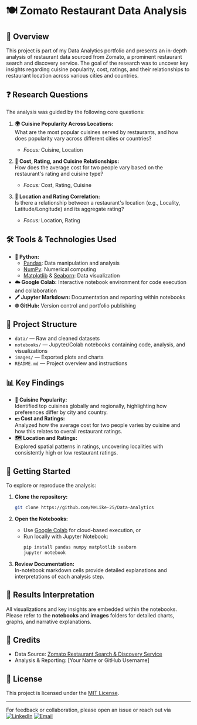 # 🍽️ Zomato Restaurant Data Analysis

## 📝 Overview

This project is part of my Data Analytics portfolio and presents an in-depth analysis of restaurant data sourced from Zomato, a prominent restaurant search and discovery service. The goal of the research was to uncover key insights regarding cuisine popularity, cost, ratings, and their relationships to restaurant location across various cities and countries.

## ❓ Research Questions

The analysis was guided by the following core questions:

1. **🌍 Cuisine Popularity Across Locations:**  
   What are the most popular cuisines served by restaurants, and how does popularity vary across different cities or countries?
   - *Focus:* Cuisine, Location

2. **💸 Cost, Rating, and Cuisine Relationships:**  
   How does the average cost for two people vary based on the restaurant's rating and cuisine type?
   - *Focus:* Cost, Rating, Cuisine

3. **📍 Location and Rating Correlation:**  
   Is there a relationship between a restaurant's location (e.g., Locality, Latitude/Longitude) and its aggregate rating?
   - *Focus:* Location, Rating

## 🛠️ Tools & Technologies Used

- **🐍 Python:**  
  - [Pandas](https://pandas.pydata.org/): Data manipulation and analysis  
  - [NumPy](https://numpy.org/): Numerical computing  
  - [Matplotlib](https://matplotlib.org/) & [Seaborn](https://seaborn.pydata.org/): Data visualization
- **☁️ Google Colab:** Interactive notebook environment for code execution and collaboration
- **🖊️ Jupyter Markdown:** Documentation and reporting within notebooks
- **🌐 GitHub:** Version control and portfolio publishing

## 📁 Project Structure

- `data/` &mdash; Raw and cleaned datasets  
- `notebooks/` &mdash; Jupyter/Colab notebooks containing code, analysis, and visualizations  
- `images/` &mdash; Exported plots and charts  
- `README.md` &mdash; Project overview and instructions

## 📊 Key Findings

- **🍲 Cuisine Popularity:**  
  Identified top cuisines globally and regionally, highlighting how preferences differ by city and country.
- **💵 Cost and Ratings:**  
  Analyzed how the average cost for two people varies by cuisine and how this relates to overall restaurant ratings.
- **🗺️ Location and Ratings:**  
  Explored spatial patterns in ratings, uncovering localities with consistently high or low restaurant ratings.

## 🚀 Getting Started

To explore or reproduce the analysis:

1. **Clone the repository:**  
   ```bash
   git clone https://github.com/MeLike-25/Data-Analytics
   ```

2. **Open the Notebooks:**  
   - Use [Google Colab](https://colab.research.google.com/) for cloud-based execution, or
   - Run locally with Jupyter Notebook:
     ```bash
     pip install pandas numpy matplotlib seaborn
     jupyter notebook
     ```

3. **Review Documentation:**  
   In-notebook markdown cells provide detailed explanations and interpretations of each analysis step.

## 📖 Results Interpretation

All visualizations and key insights are embedded within the notebooks. Please refer to the **notebooks** and **images** folders for detailed charts, graphs, and narrative explanations.

## 🙏 Credits

- Data Source: [Zomato Restaurant Search & Discovery Service](https://www.zomato.com/)
- Analysis & Reporting: [Your Name or GitHub Username]

## 📄 License

This project is licensed under the [MIT License](LICENSE).

---

For feedback or collaboration, please open an issue or reach out via [<img src="https://img.shields.io/badge/LinkedIn-0077B5?style=for-the-badge&logo=linkedin&logoColor=white" alt="LinkedIn">](https://www.linkedin.com/in/sibeso-like-228072191)
[<img src="https://img.shields.io/badge/Email-D14836?style=for-the-badge&logo=gmail&logoColor=white" alt="Email">](mailto:sibesolike@gmail.com)
